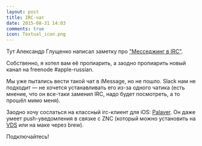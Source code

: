 ```yaml
---
layout: post
title: IRC-чат
date: 2015-08-31 14:03
comments: true
icon: Textual_icon.png
---
```


Тут Александр Глущенко написал заметку про ["Месседжинг в IRC"](http://fluder.co/blog/2015/08/30/old-school-messaging-irc-2015/).

Собственно, я хотел вам её пропиарить, а заодно пропиарить новый канал на freenode #apple-russian.

Мы уже пытались вести такой чат в iMessage, но не пошло. Slack нам не подходит — не хочется устанавливать его из-за одного чатика (есть мнение, что он все-таки заменил IRC, надо будет посмотреть, а то прошёл мимо меня).

Заодно хочу сослаться на классный irc-клиент для iOS: [Palaver](https://itunes.apple.com/us/app/palaver/id538073623?ls=1&mt=8&at=10lbPv). Он даже умеет push-уведомления в связке с ZNC (который можно установить на [VDS](https://www.digitalocean.com/?refcode=15467b2e8530) или на маке через brew).

Подключайтесь!